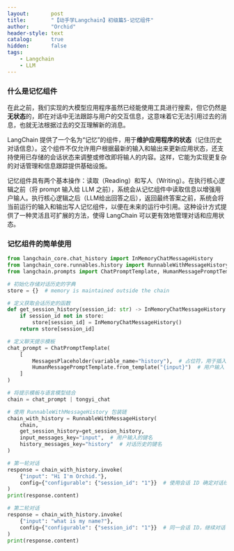 ```yaml
---
layout:       post
title:        "【动手学Langchain】初级篇5-记忆组件"
author:       "Orchid"
header-style: text
catalog:      true
hidden:       false
tags:
    - Langchain
    - LLM
---
```


### 什么是记忆组件

在此之前，我们实现的大模型应用程序虽然已经能使用工具进行搜索，但它仍然是**无状态**的，即在对话中无法跟踪与用户的交互信息，这意味着它无法引用过去的消息，也就无法根据过去的交互理解新的消息。

LangChain 提供了一个名为“记忆”的组件，用于**维护应用程序的状态**（记住历史对话信息）。这个组件不仅允许用户根据最新的输入和输出来更新应用状态，还支持使用已存储的会话状态来调整或修改即将输人的内容。这样，它能为实现更复杂的对话管理和信息跟踪提供基础设施。

记忆组件具有两个基本操作：读取（Reading）和写人（Writing）。在执行核心逻辑之前（将 prompt 输入给 LLM 之前），系统会从记忆组件中读取信息以增强用户输人。执行核心逻辑之后（LLM给出回答之后），返回最终答案之前，系统会将当前运行的输入和输出写人记忆组件，以便在未来的运行中引用。这种设计方式提供了一种灵活且可扩展的方法，使得 LangChain 可以更有效地管理对话和应用状态。

### 记忆组件的简单使用

```python
from langchain_core.chat_history import InMemoryChatMessageHistory
from langchain_core.runnables.history import RunnableWithMessageHistory
from langchain.prompts import ChatPromptTemplate, HumanMessagePromptTemplate, MessagesPlaceholder

# 初始化存储对话历史的字典
store = {}  # memory is maintained outside the chain

# 定义获取会话历史的函数
def get_session_history(session_id: str) -> InMemoryChatMessageHistory:
    if session_id not in store:
        store[session_id] = InMemoryChatMessageHistory()
    return store[session_id]

# 定义聊天提示模板
chat_prompt = ChatPromptTemplate(
    [
        MessagesPlaceholder(variable_name="history"),  # 占位符，用于插入对话历史
        HumanMessagePromptTemplate.from_template("{input}")  # 用户输入
    ]
)

# 将提示模板与语言模型结合
chain = chat_prompt | tongyi_chat

# 使用 RunnableWithMessageHistory 包装链
chain_with_history = RunnableWithMessageHistory(
    chain,
    get_session_history=get_session_history,
    input_messages_key="input",  # 用户输入的键名
    history_messages_key="history"  # 对话历史的键名
)

# 第一轮对话
response = chain_with_history.invoke(
    {"input": "Hi I'm Orchid."},
    config={"configurable": {"session_id": "1"}}  # 使用会话 ID 确定对话线程
)
print(response.content)

# 第二轮对话
response = chain_with_history.invoke(
    {"input": "what is my name?"},
    config={"configurable": {"session_id": "1"}}  # 同一会话 ID，继续对话
)
print(response.content)
```

